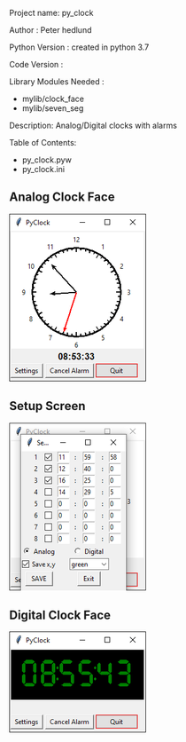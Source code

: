 Project name: py_clock 
 
Author : Peter hedlund

Python Version : created in python 3.7

Code Version : 

Library Modules Needed :
* mylib/clock_face   
* mylib/seven_seg

Description: Analog/Digital clocks with alarms

Table of Contents: 
* py_clock.pyw
* py_clock.ini

## Analog Clock Face
![Py_clock Analog](https://github.com/phedlund113/Py_Clock/blob/main/py_clock1.png)

## Setup Screen
![Py_clock Setup](https://github.com/phedlund113/Py_Clock/blob/main/py_clock2.png)

## Digital Clock Face
![Py_clock Digital](https://github.com/phedlund113/Py_Clock/blob/main/py_clock3.png)
